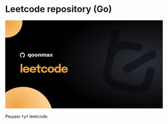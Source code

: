 # Leetcode repository (Go)

![Image alt](https://github.com/qoonmax/leetcode/blob/main/bg.jpg)

Решаю тут leetcode.